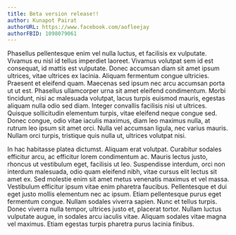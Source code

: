 ```yaml
---
title: Beta version release!!
author: Kunapot Pairat
authorURL: https://www.facebook.com/aofleejay
authorFBID: 1098079061
---
```


Phasellus pellentesque enim vel nulla luctus, et facilisis ex vulputate. Vivamus eu nisl id tellus imperdiet laoreet. Vivamus volutpat sem id est consequat, id mattis est vulputate. Donec accumsan diam sit amet ipsum ultrices, vitae ultrices ex lacinia. Aliquam fermentum congue ultricies. Praesent et eleifend quam. Maecenas sed ipsum nec arcu accumsan porta ut ut est. Phasellus ullamcorper urna sit amet eleifend condimentum. Morbi tincidunt, nisi ac malesuada volutpat, lacus turpis euismod mauris, egestas aliquam nulla odio sed diam. Integer convallis facilisis nisi ut ultrices. Quisque sollicitudin elementum turpis, vitae eleifend neque congue sed. Donec congue, odio vitae iaculis maximus, diam leo maximus nulla, at rutrum leo ipsum sit amet orci. Nulla vel accumsan ligula, nec varius mauris. Nullam orci turpis, tristique quis nulla ut, ultrices volutpat nisi.

<!--truncate-->

In hac habitasse platea dictumst. Aliquam erat volutpat. Curabitur sodales efficitur arcu, ac efficitur lorem condimentum ac. Mauris lectus justo, rhoncus ut vestibulum eget, facilisis ut leo. Suspendisse interdum, orci non interdum malesuada, odio quam eleifend nibh, vitae cursus elit lectus sit amet ex. Sed molestie enim sit amet metus venenatis maximus et vel massa. Vestibulum efficitur ipsum vitae enim pharetra faucibus. Pellentesque et dui eget justo mollis elementum nec ac ipsum. Etiam pellentesque purus eget fermentum congue. Nullam sodales viverra sapien. Nunc et tellus turpis. Donec viverra nulla tempor, ultrices justo et, placerat tortor. Nullam luctus vulputate augue, in sodales arcu iaculis vitae. Aliquam sodales vitae magna vel maximus. Etiam egestas turpis pharetra purus lacinia finibus.


